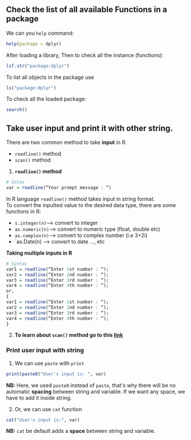 ## Check the list of all available Functions in a package
We can you `help` command:
```R
help(package = dplyr)
```

After loading a library,
Then to check all the instance (functions):
```R
lsf.str("package:dplyr")
```

To list all objects in the package use 
```R
ls("package:dplyr")
```

To check all the loaded package:
```R
search()
```

## Take user input and print it with other string.
There are two common method to take **input** in R.  
- `readline()` method
- `scan()` method

1. **`readline()` method**
```R
# Sntax
var = readline(“Your prompt message : “)
```

In R language `readline()` method takes input in string format.  
To convert the inputted value to the desired data type, there are some functions in R:
- `s.integer(n)`—> convert to integer
- `as.numeric(n)`—> convert to numeric type (float, double etc)
- `as.complex(n)`—> convert to complex number (i.e 3+2i)
- `as.Date(n)  —> convert to date …, etc


**Taking multiple inputs in R**
```R
# Syntax
var1 = readline(“Enter 1st number : “); 
var2 = readline(“Enter 2nd number : “); 
var3 = readline(“Enter 3rd number : “); 
var4 = readline(“Enter 4th number : “);
or,
{ 
var1 = readline(“Enter 1st number : “); 
var2 = readline(“Enter 2nd number : “); 
var3 = readline(“Enter 3rd number : “); 
var4 = readline(“Enter 4th number : “); 
}
```
2. **To learn about `scan()` method go to this [link](https://www.geeksforgeeks.org/taking-input-from-user-in-r-programming/)**

### Print user input with string
1. We can use `paste` with `print`
```R
print(paste0("User's input is: ", var)
```
**NB:** Here, we used `paste0` instead of `paste`, that's why there will be no automatic **spacing** between string and variable. If we want any space, we have to add it inside string.  

2. Or, we can use `cat` function
```R
cat("User's input is:", var)
```
**NB:** `cat` be default adds a **space** between string and variable.


